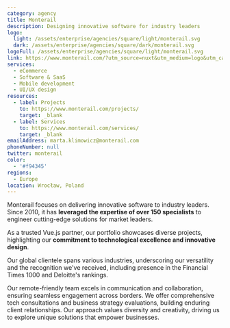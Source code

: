 ```yaml
---
category: agency
title: Monterail
description: Designing innovative software for industry leaders
logo:
  light: /assets/enterprise/agencies/square/light/monterail.svg
  dark: /assets/enterprise/agencies/square/dark/monterail.svg
logoFull: /assets/enterprise/agencies/square/light/monterail.svg
link: https://www.monterail.com/?utm_source=nuxt&utm_medium=logo&utm_campaign=nuxt
services:
  - eCommerce
  - Software & SaaS
  - Mobile development
  - UI/UX design
resources:
  - label: Projects
    to: https://www.monterail.com/projects/
    target: _blank
  - label: Services
    to: https://www.monterail.com/services/
    target: _blank
emailAddress: marta.klimowicz@monterail.com
phoneNumber: null
twitter: monterail
color:
  - '#f94345'
regions:
  - Europe
location: Wrocław, Poland
---
```


Monterail focuses on delivering innovative software to industry leaders. Since 2010, it has **leveraged the expertise of over 150 specialists** to engineer cutting-edge solutions for market leaders.

As a trusted Vue.js partner, our portfolio showcases diverse projects, highlighting our **commitment to technological excellence and innovative design**.

Our global clientele spans various industries, underscoring our versatility and the recognition we've received, including presence in the Financial Times 1000 and Deloitte's rankings.

Our remote-friendly team excels in communication and collaboration, ensuring seamless engagement across borders. We offer comprehensive tech consultations and business strategy evaluations, building enduring client relationships. Our approach values diversity and creativity, driving us to explore unique solutions that empower businesses.
